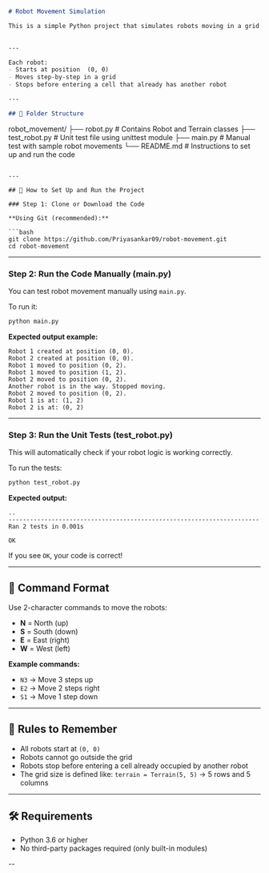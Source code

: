 ```markdown
# Robot Movement Simulation

This is a simple Python project that simulates robots moving in a grid using commands like `N2`, `E3`, `S1`, and `W2`.
 

--- 

Each robot:
- Starts at position  (0, 0)
- Moves step-by-step in a grid
- Stops before entering a cell that already has another robot

---

## 📁 Folder Structure

```


robot\_movement/
├── robot.py         # Contains Robot and Terrain classes
├── test\_robot.py    # Unit test file using unittest module
├── main.py          # Manual test with sample robot movements
└── README.md        # Instructions to set up and run the code

````

---

## 🔧 How to Set Up and Run the Project

### Step 1: Clone or Download the Code

**Using Git (recommended):**

```bash
git clone https://github.com/Priyasankar09/robot-movement.git
cd robot-movement
````

---

### Step 2: Run the Code Manually (main.py)

You can test robot movement manually using `main.py`.

To run it:

```bash
python main.py
```

**Expected output example:**

```
Robot 1 created at position (0, 0).
Robot 2 created at position (0, 0).
Robot 1 moved to position (0, 2).
Robot 1 moved to position (1, 2).
Robot 2 moved to position (0, 2).
Another robot is in the way. Stopped moving.
Robot 2 moved to position (0, 2).
Robot 1 is at: (1, 2)
Robot 2 is at: (0, 2)
```

---

### Step 3: Run the Unit Tests (test\_robot.py)

This will automatically check if your robot logic is working correctly.

To run the tests:

```bash
python test_robot.py
```

**Expected output:**

```
..
----------------------------------------------------------------------
Ran 2 tests in 0.001s

OK
```

If you see `OK`, your code is correct!

---

## 📌 Command Format

Use 2-character commands to move the robots:

* **N** = North (up)
* **S** = South (down)
* **E** = East (right)
* **W** = West (left)

**Example commands:**

* `N3` → Move 3 steps up
* `E2` → Move 2 steps right
* `S1` → Move 1 step down

---

## 🧠 Rules to Remember

* All robots start at `(0, 0)`
* Robots cannot go outside the grid
* Robots stop before entering a cell already occupied by another robot
* The grid size is defined like:
  `terrain = Terrain(5, 5)` → 5 rows and 5 columns

---

## 🛠 Requirements

* Python 3.6 or higher
* No third-party packages required (only built-in modules)

--